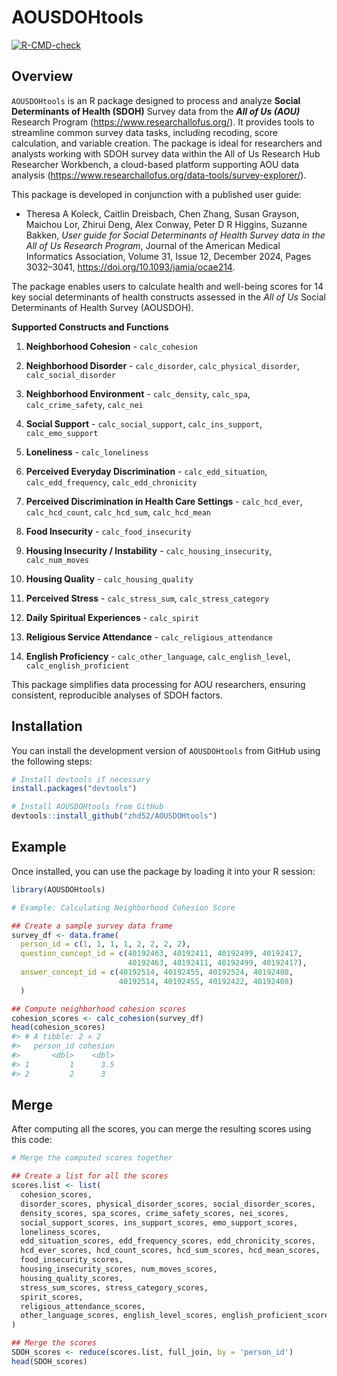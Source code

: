 
<!-- README.md is generated from README.Rmd. Please edit that file -->

# AOUSDOHtools

<!-- badges: start -->

[![R-CMD-check](https://github.com/zhd52/AOUSDOHtools/actions/workflows/R-CMD-check.yaml/badge.svg)](https://github.com/zhd52/AOUSDOHtools/actions/workflows/R-CMD-check.yaml)
<!-- badges: end -->

## Overview

`AOUSDOHtools` is an R package designed to process and analyze **Social
Determinants of Health (SDOH)** Survey data from the ***All of Us
(AOU)*** Research Program (<https://www.researchallofus.org/>). It
provides tools to streamline common survey data tasks, including
recoding, score calculation, and variable creation. The package is ideal
for researchers and analysts working with SDOH survey data within the
All of Us Research Hub Researcher Workbench, a cloud-based platform
supporting AOU data analysis
(<https://www.researchallofus.org/data-tools/survey-explorer/>).

This package is developed in conjunction with a published user guide:

- Theresa A Koleck, Caitlin Dreisbach, Chen Zhang, Susan Grayson,
  Maichou Lor, Zhirui Deng, Alex Conway, Peter D R Higgins, Suzanne
  Bakken, *User guide for Social Determinants of Health Survey data in
  the All of Us Research Program*, Journal of the American Medical
  Informatics Association, Volume 31, Issue 12, December 2024, Pages
  3032–3041, <https://doi.org/10.1093/jamia/ocae214>.

The package enables users to calculate health and well-being scores for
14 key social determinants of health constructs assessed in the *All of
Us* Social Determinants of Health Survey (AOUSDOH).

**Supported Constructs and Functions**

1.  **Neighborhood Cohesion** - `calc_cohesion`

2.  **Neighborhood Disorder** - `calc_disorder`,
    `calc_physical_disorder`, `calc_social_disorder`

3.  **Neighborhood Environment** - `calc_density`, `calc_spa`,
    `calc_crime_safety`, `calc_nei`

4.  **Social Support** - `calc_social_support`, `calc_ins_support`,
    `calc_emo_support`

5.  **Loneliness** - `calc_loneliness`

6.  **Perceived Everyday Discrimination** - `calc_edd_situation`,
    `calc_edd_frequency`, `calc_edd_chronicity`

7.  **Perceived Discrimination in Health Care Settings** -
    `calc_hcd_ever`, `calc_hcd_count`, `calc_hcd_sum`, `calc_hcd_mean`

8.  **Food Insecurity** - `calc_food_insecurity`

9.  **Housing Insecurity / Instability** - `calc_housing_insecurity`,
    `calc_num_moves`

10. **Housing Quality** - `calc_housing_quality`

11. **Perceived Stress** - `calc_stress_sum`, `calc_stress_category`

12. **Daily Spiritual Experiences** - `calc_spirit`

13. **Religious Service Attendance** - `calc_religious_attendance`

14. **English Proficiency** - `calc_other_language`,
    `calc_english_level`, `calc_english_proficient`

This package simplifies data processing for AOU researchers, ensuring
consistent, reproducible analyses of SDOH factors.

## Installation

You can install the development version of `AOUSDOHtools` from GitHub
using the following steps:

``` r
# Install devtools if necessary
install.packages("devtools")

# Install AOUSDOHtools from GitHub
devtools::install_github("zhd52/AOUSDOHtools")
```

## Example

Once installed, you can use the package by loading it into your R
session:

``` r
library(AOUSDOHtools)

# Example: Calculating Neighborhood Cohesion Score

## Create a sample survey data frame
survey_df <- data.frame(
  person_id = c(1, 1, 1, 1, 2, 2, 2, 2),
  question_concept_id = c(40192463, 40192411, 40192499, 40192417,
                          40192463, 40192411, 40192499, 40192417),
  answer_concept_id = c(40192514, 40192455, 40192524, 40192408,
                        40192514, 40192455, 40192422, 40192408)
  )

## Compute neighborhood cohesion scores
cohesion_scores <- calc_cohesion(survey_df)
head(cohesion_scores)
#> # A tibble: 2 × 2
#>   person_id cohesion
#>       <dbl>    <dbl>
#> 1         1      3.5
#> 2         2      3
```

## Merge

After computing all the scores, you can merge the resulting scores using
this code:

``` r
# Merge the computed scores together

## Create a list for all the scores
scores.list <- list(
  cohesion_scores,                                                       ### Neighborhood Cohesion
  disorder_scores, physical_disorder_scores, social_disorder_scores,     ### Neighborhood Disorder 
  density_scores, spa_scores, crime_safety_scores, nei_scores,           ### Neighborhood Environment
  social_support_scores, ins_support_scores, emo_support_scores,         ### Social Support 
  loneliness_scores,                                                     ### Loneliness
  edd_situation_scores, edd_frequency_scores, edd_chronicity_scores,     ### Perceived Everyday Discrimination
  hcd_ever_scores, hcd_count_scores, hcd_sum_scores, hcd_mean_scores,    ### Perceived Discrimination in Health Care Settings
  food_insecurity_scores,                                                ### Food Insecurity
  housing_insecurity_scores, num_moves_scores,                           ### Housing Insecurity / Instability
  housing_quality_scores,                                                ### Housing Quality
  stress_sum_scores, stress_category_scores,                             ### Perceived Stress
  spirit_scores,                                                         ### Daily Spiritual Experiences
  religious_attendance_scores,                                           ### Religious Service Attendance
  other_language_scores, english_level_scores, english_proficient_scores ### English Proficiency
)

## Merge the scores
SDOH_scores <- reduce(scores.list, full_join, by = 'person_id')
head(SDOH_scores)
```
